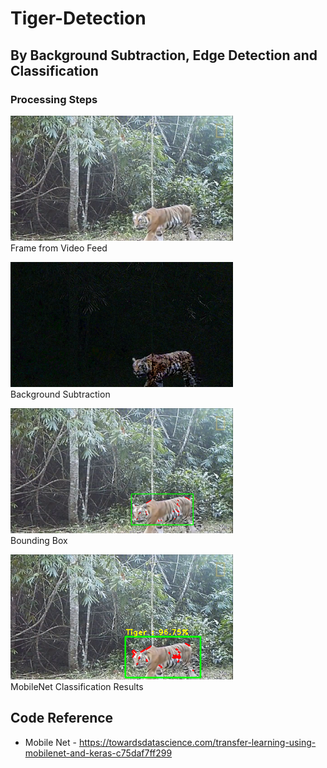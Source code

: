 # Tiger-Detection
## By Background Subtraction, Edge Detection and Classification

### Processing Steps
<p>
<img src="results/Frame.png" height="200"><br>
Frame from Video Feed
</p>
<p>
<img src="results/Back_subt.png" height="200"><br>
Background Subtraction
</p>
<p>
<img src="results/Bounded.png" height="200"><br>
Bounding Box
</p>
<p>
<img src="results/MobileNet.png" height="200"><br>
MobileNet Classification Results
</p>

## Code Reference
* Mobile Net - https://towardsdatascience.com/transfer-learning-using-mobilenet-and-keras-c75daf7ff299